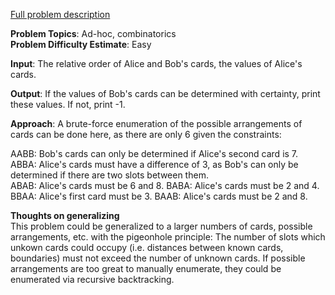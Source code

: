 [Full problem description](https://mausa21.kattis.com/problems/codeguessing)

**Problem Topics**: Ad-hoc, combinatorics  
**Problem Difficulty Estimate**: Easy

**Input**: The relative order of Alice and Bob's cards, the values of Alice's cards.  

**Output**: If the values of Bob's cards can be determined with certainty, print these values.  If not, print -1.  

**Approach**: A brute-force enumeration of the possible arrangements of cards can be done here, as there are only 6 given the constraints:

  AABB: Bob's cards can only be determined if Alice's second card is 7.
  ABBA: Alice's cards must have a difference of 3, as Bob's can only be determined if there are two slots between them.  
  ABAB: Alice's cards must be 6 and 8.
  BABA: Alice's cards must be 2 and 4.  
  BBAA: Alice's first card must be 3.
  BAAB: Alice's cards must be 2 and 8.
  
  **Thoughts on generalizing**  
  This problem could be generalized to a larger numbers of cards, possible arrangements, etc. with the pigeonhole principle: 
  The number of slots which unkown cards could occupy (i.e. distances between known cards, boundaries) must not exceed the number of unknown cards.
  If possible arrangements are too great to manually enumerate, they could be enumerated via recursive backtracking. 
